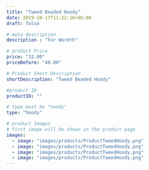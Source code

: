 ```yaml
---
title: "Tweed Beaded Hoody"
date: 2019-10-17T11:22:16+06:00
draft: false

# meta description
description : "For Warmth"

# product Price
price: "32.00"
priceBefore: "40.00"

# Product Short Description
shortDescription: "Tweed Beaded Hoody"

#product ID
productID: ""

# type must be "hoody"
type: "hoody"

# product Images
# first image will be shown in the product page
images:
  - image: "images/products/ProductTweedHoody.png"
  - image: "images/products/ProductTweedHoody.png"
  - image: "images/products/ProductTweedHoody.png"
  - image: "images/products/ProductTweedHoody.png"
---
```



